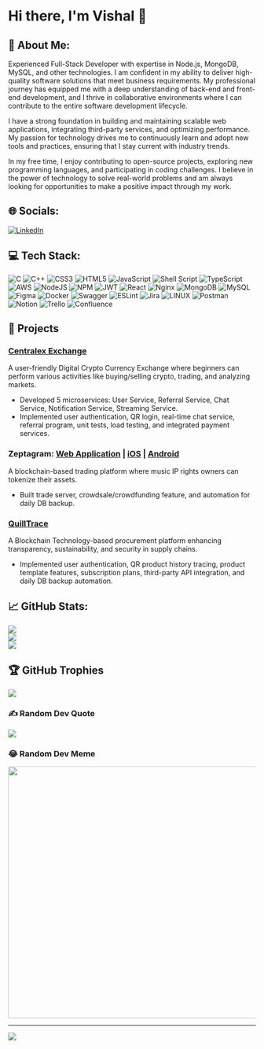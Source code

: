 # Hi there, I'm Vishal 👋

## 💫 About Me:
Experienced Full-Stack Developer with expertise in Node.js, MongoDB, MySQL, and other technologies. I am confident in my ability to deliver high-quality software solutions that meet business requirements. My professional journey has equipped me with a deep understanding of back-end and front-end development, and I thrive in collaborative environments where I can contribute to the entire software development lifecycle.

I have a strong foundation in building and maintaining scalable web applications, integrating third-party services, and optimizing performance. My passion for technology drives me to continuously learn and adopt new tools and practices, ensuring that I stay current with industry trends.

In my free time, I enjoy contributing to open-source projects, exploring new programming languages, and participating in coding challenges. I believe in the power of technology to solve real-world problems and am always looking for opportunities to make a positive impact through my work.


## 🌐 Socials:
[![LinkedIn](https://img.shields.io/badge/LinkedIn-%230077B5.svg?logo=linkedin&logoColor=white)](https://www.linkedin.com/in/vishal-patel-326285213/)

## 💻 Tech Stack:
![C](https://img.shields.io/badge/c-%2300599C.svg?style=for-the-badge&logo=c&logoColor=white) ![C++](https://img.shields.io/badge/c++-%2300599C.svg?style=for-the-badge&logo=c%2B%2B&logoColor=white) ![CSS3](https://img.shields.io/badge/css3-%231572B6.svg?style=for-the-badge&logo=css3&logoColor=white) ![HTML5](https://img.shields.io/badge/html5-%23E34F26.svg?style=for-the-badge&logo=html5&logoColor=white) ![JavaScript](https://img.shields.io/badge/javascript-%23323330.svg?style=for-the-badge&logo=javascript&logoColor=%23F7DF1E) ![Shell Script](https://img.shields.io/badge/shell_script-%23121011.svg?style=for-the-badge&logo=gnu-bash&logoColor=white) ![TypeScript](https://img.shields.io/badge/typescript-%23007ACC.svg?style=for-the-badge&logo=typescript&logoColor=white) ![AWS](https://img.shields.io/badge/AWS-%23FF9900.svg?style=for-the-badge&logo=amazon-aws&logoColor=white) ![NodeJS](https://img.shields.io/badge/node.js-6DA55F?style=for-the-badge&logo=node.js&logoColor=white) ![NPM](https://img.shields.io/badge/NPM-%23000000.svg?style=for-the-badge&logo=npm&logoColor=white) ![JWT](https://img.shields.io/badge/JWT-black?style=for-the-badge&logo=JSON%20web%20tokens) ![React](https://img.shields.io/badge/react-%2320232a.svg?style=for-the-badge&logo=react&logoColor=%2361DAFB) ![Nginx](https://img.shields.io/badge/nginx-%23009639.svg?style=for-the-badge&logo=nginx&logoColor=white) ![MongoDB](https://img.shields.io/badge/MongoDB-%234ea94b.svg?style=for-the-badge&logo=mongodb&logoColor=white) ![MySQL](https://img.shields.io/badge/mysql-%2300f.svg?style=for-the-badge&logo=mysql&logoColor=white) ![Figma](https://img.shields.io/badge/figma-%23F24E1E.svg?style=for-the-badge&logo=figma&logoColor=white) ![Docker](https://img.shields.io/badge/docker-%230db7ed.svg?style=for-the-badge&logo=docker&logoColor=white) ![Swagger](https://img.shields.io/badge/-Swagger-%23Clojure?style=for-the-badge&logo=swagger&logoColor=white) ![ESLint](https://img.shields.io/badge/ESLint-4B3263?style=for-the-badge&logo=eslint&logoColor=white) ![Jira](https://img.shields.io/badge/jira-%230A0FFF.svg?style=for-the-badge&logo=jira&logoColor=white) ![LINUX](https://img.shields.io/badge/Linux-FCC624?style=for-the-badge&logo=linux&logoColor=black) ![Postman](https://img.shields.io/badge/Postman-FF6C37?style=for-the-badge&logo=postman&logoColor=white) ![Notion](https://img.shields.io/badge/Notion-%23000000.svg?style=for-the-badge&logo=notion&logoColor=white) ![Trello](https://img.shields.io/badge/Trello-%23026AA7.svg?style=for-the-badge&logo=Trello&logoColor=white) ![Confluence](https://img.shields.io/badge/confluence-%23172BF4.svg?style=for-the-badge&logo=confluence&logoColor=white)

## 📂 Projects
### [Centralex Exchange](https://www.centralex.com/exchange)
A user-friendly Digital Crypto Currency Exchange where beginners can perform various activities like buying/selling crypto, trading, and analyzing markets.
- Developed 5 microservices: User Service, Referral Service, Chat Service, Notification Service, Streaming Service.
- Implemented user authentication, QR login, real-time chat service, referral program, unit tests, load testing, and integrated payment services.

### Zeptagram: [Web Application](https://zeptagram.com) | [iOS](https://apps.apple.com/app/zeptagram/id1440597789) | [Android](https://play.google.com/store/apps/details?id=com.zeptagram)
A blockchain-based trading platform where music IP rights owners can tokenize their assets.
- Built trade server, crowdsale/crowdfunding feature, and automation for daily DB backup.

### [QuillTrace](https://trace.quillhash.com/)
A Blockchain Technology-based procurement platform enhancing transparency, sustainability, and security in supply chains.
- Implemented user authentication, QR product history tracing, product template features, subscription plans, third-party API integration, and daily DB backup automation.

## 📈 GitHub Stats:
![](https://github-readme-stats.vercel.app/api?username=cyberne7work&theme=dark&hide_border=false&include_all_commits=false&count_private=false)<br/>
![](https://github-readme-streak-stats.herokuapp.com/?user=cyberne7work&theme=dark&hide_border=false)<br/>
![](https://github-readme-stats.vercel.app/api/top-langs/?username=cyberne7work&theme=dark&hide_border=false&include_all_commits=false&count_private=false&layout=compact)

## 🏆 GitHub Trophies
![](https://github-profile-trophy.vercel.app/?username=cyberne7work&theme=radical&no-frame=false&no-bg=true&margin-w=4)

### ✍️ Random Dev Quote
![](https://quotes-github-readme.vercel.app/api?type=horizontal&theme=radical)

### 😂 Random Dev Meme
<img src="https://random-memer.herokuapp.com/" width="512px"/>

---
[![](https://visitcount.itsvg.in/api?id=cyberne7work&icon=0&color=0)](https://visitcount.itsvg.in)

<!-- Proudly created with GPRM ( https://gprm.itsvg.in ) -->
